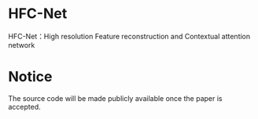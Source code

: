 # HFC-Net
HFC-Net：High resolution Feature reconstruction and Contextual attention network




# Notice
The source code will be made publicly available once the paper is accepted.

